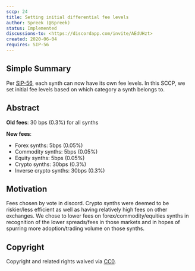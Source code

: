 ```yaml
---
sccp: 24
title: Setting initial differential fee levels
author: Spreek (@Spreek)
status: Implemented
discussions-to: <https://discordapp.com/invite/AEdUHzt>
created: 2020-06-04
requires: SIP-56
---
```


## Simple Summary

Per [SIP-56](https://github.com/Synthetixio/SIPs/blob/master/SIPS/sip-56.md), each synth can now have its own fee levels. In this SCCP, we set initial fee levels based on which category a synth belongs to.

## Abstract
**Old fees**: 
30 bps (0.3%) for all synths

**New fees**: 

* Forex synths: 5bps (0.05%)
* Commodity synths: 5bps (0.05%)
* Equity synths: 5bps (0.05%)
* Crypto synths: 30bps (0.3%)
* Inverse crypto synths: 30bps (0.3%)

## Motivation
Fees chosen by vote in discord. Crypto synths were deemed to be riskier/less efficient as well as having relatively high fees on other exchanges. We chose to lower fees on forex/commodity/equities synths in recognition of the lower spreads/fees in those markets and in hopes of spurring more adoption/trading volume on those synths.

## Copyright
Copyright and related rights waived via [CC0](https://creativecommons.org/publicdomain/zero/1.0/).
